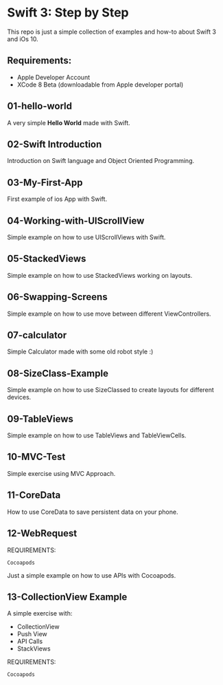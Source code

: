 # Swift 3: Step by Step

This repo is just a simple collection of examples and how-to about Swift 3 and iOs 10.

## Requirements:

* Apple Developer Account
* XCode 8 Beta (downloadable from Apple developer portal)


## 01-hello-world

A very simple **Hello World** made with Swift.

## 02-Swift Introduction

Introduction on Swift language and Object Oriented Programming.

## 03-My-First-App

First example of ios App with Swift.

## 04-Working-with-UIScrollView

Simple example on how to use UIScrollViews with Swift.

## 05-StackedViews

Simple example on how to use StackedViews working on layouts.

## 06-Swapping-Screens

Simple example on how to use move between different ViewControllers.

## 07-calculator

Simple Calculator made with some old robot style :)

## 08-SizeClass-Example

Simple example on how to use SizeClassed to create layouts for different devices.

## 09-TableViews

Simple example on how to use TableViews and TableViewCells.

## 10-MVC-Test

Simple exercise using MVC Approach.

## 11-CoreData

How to use CoreData to save persistent data on your phone.

## 12-WebRequest

REQUIREMENTS: 

    Cocoapods

Just a simple example on how to use APIs with Cocoapods.


## 13-CollectionView Example

A simple exercise with:

* CollectionView
* Push View
* API Calls
* StackViews

REQUIREMENTS:

    Cocoapods
